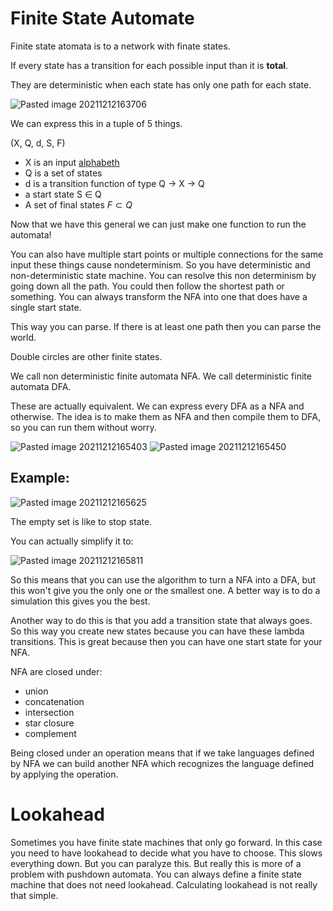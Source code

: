 # Finite State Automate

Finite state atomata is to a network with finate states. 

If every state has a transition for each possible input than it is **total**.

They are deterministic when each state has only one path for each state.

![Pasted image 20211212163706](Pasted%20image%2020211212163706.webp)

We can express this in a tuple of 5 things.

(X, Q, d, S, F)

- X is an input [alphabeth](Alphabet.md) 
- Q is a set of states
- d is a transition function of type Q -> X -> Q
- a start state S $\in$ Q
- A set of final states $F \subset Q$

Now that we have this general we can just make one function to run the automata!

You can also have multiple start points or multiple connections for the same input these things cause nondeterminism. So you have deterministic and non-deterministic state machine.   You can resolve this non determinism by going down all the path. You could then follow the shortest path or something. You can always transform the NFA into one that does have a single start state.  

This way you can parse. If there is at least one path then you can parse the world.

Double circles are other finite states. 


We call non deterministic finite automata NFA.
We call deterministic finite automata DFA.

These are actually equivalent. We can express every DFA as a NFA and otherwise. The idea is to make them as NFA and then compile them to DFA, so you can run them without worry.  

![Pasted image 20211212165403](Pasted%20image%2020211212165403.webp)
![Pasted image 20211212165450](Pasted%20image%2020211212165450.webp)

## Example:

![Pasted image 20211212165625](Pasted%20image%2020211212165625.webp)

The empty set is like to stop state. 

You can actually simplify it to:

![Pasted image 20211212165811](Pasted%20image%2020211212165811.webp)

So this means that you can use the algorithm to turn a NFA into a DFA, but this won't give you the only one or the smallest one. A better way is to do a simulation this gives you the best. 

Another way to do this is that you add a transition state that always goes. So this way you create new states because you can have these lambda transitions.  This is great because then you can have one start state for your NFA. 

NFA are closed under:
- union
- concatenation
- intersection
- star closure
- complement

Being closed under an operation means that if we take languages defined by NFA we can build another NFA which recognizes the language defined by applying the operation.

# Lookahead 
Sometimes you have finite state machines that only go forward. In this case you need to have lookahead to decide what you have to choose. This slows everything down. But you can paralyze this. But really this is more of a problem with pushdown automata. You can always define a finite state machine that does not need lookahead. Calculating lookahead is not really that simple. 
